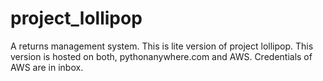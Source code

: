 # project_lollipop

A returns management system.
This is lite version of project lollipop.
This version is hosted on both, pythonanywhere.com and AWS.
Credentials of AWS are in inbox.
